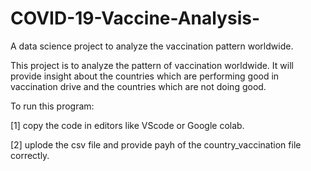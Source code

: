 # COVID-19-Vaccine-Analysis-
A data science project to analyze the vaccination pattern worldwide. 

This project is to analyze the pattern of vaccination worldwide. It will provide insight about the countries which are performing good in vaccination drive and the countries which are not doing good.

To run this program:

[1] copy the code in editors like VScode or Google colab.

[2] uplode the csv file and provide payh of the country_vaccination file correctly. 
